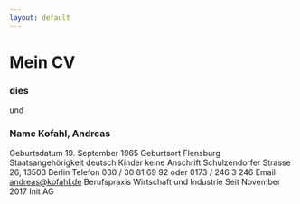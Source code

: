```yaml
---
layout: default
---
```


# Mein CV
### dies

und

### Name Kofahl, Andreas
Geburtsdatum 19. September 1965
Geburtsort Flensburg
Staatsangehörigkeit deutsch
Kinder keine
Anschrift Schulzendorfer Strasse 26, 13503 Berlin
Telefon 030 / 30 81 69 92 oder 0173 / 246 3 246
Email andreas@kofahl.de
Berufspraxis
Wirtschaft und Industrie
Seit November 2017 Init AG 
